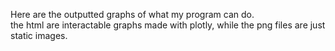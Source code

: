 Here are the outputted graphs of what my program can do. <br /> 
the html are interactable graphs made with plotly, while the png files are just static images. <br />
